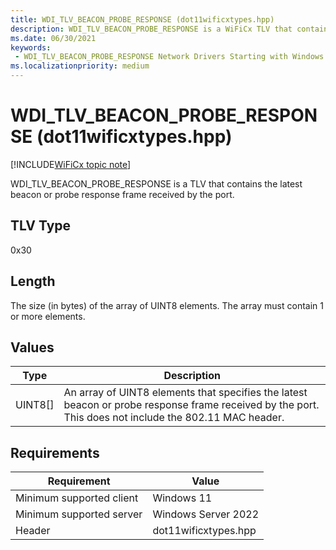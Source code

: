 ```yaml
---
title: WDI_TLV_BEACON_PROBE_RESPONSE (dot11wificxtypes.hpp)
description: WDI_TLV_BEACON_PROBE_RESPONSE is a WiFiCx TLV that contains the latest beacon or probe response frame received by the port.
ms.date: 06/30/2021
keywords:
 - WDI_TLV_BEACON_PROBE_RESPONSE Network Drivers Starting with Windows Vista
ms.localizationpriority: medium
---
```


# WDI\_TLV\_BEACON\_PROBE\_RESPONSE (dot11wificxtypes.hpp)

[!INCLUDE[WiFiCx topic note](../includes/wificx-version-warning.md)]


WDI\_TLV\_BEACON\_PROBE\_RESPONSE is a TLV that contains the latest beacon or probe response frame received by the port.

## TLV Type


0x30

## Length


The size (in bytes) of the array of UINT8 elements. The array must contain 1 or more elements.

## Values


| Type      | Description                                                                                                                                            |
|-----------|--------------------------------------------------------------------------------------------------------------------------------------------------------|
| UINT8\[\] | An array of UINT8 elements that specifies the latest beacon or probe response frame received by the port. This does not include the 802.11 MAC header. |

 

## Requirements

|Requirement|Value|
|--- |--- |
|Minimum supported client|Windows 11|
|Minimum supported server|Windows Server 2022|
|Header|dot11wificxtypes.hpp|

 

 




